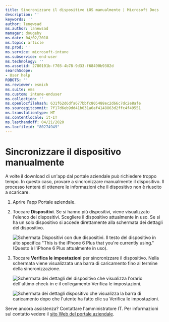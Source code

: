 ```yaml
---
title: Sincronizzare il dispositivo iOS manualmente | Microsoft Docs
description: ''
keywords: ''
author: lenewsad
ms.author: lanewsad
manager: dougeby
ms.date: 04/02/2018
ms.topic: article
ms.prod: ''
ms.service: microsoft-intune
ms.subservice: end-user
ms.technology: ''
ms.assetid: 2780101b-f703-4b78-9d33-f68490b9382d
searchScope:
- User help
ROBOTS: ''
ms.reviewer: esmich
ms.suite: ems
ms.custom: intune-enduser
ms.collection: ''
ms.openlocfilehash: 631f62d6dfa677bbfc805488ec2d66c7dc2e8afe
ms.sourcegitcommit: 7f17d6eb9dd41b031a6af4148863d2ffc4f49551
ms.translationtype: HT
ms.contentlocale: it-IT
ms.lasthandoff: 04/21/2020
ms.locfileid: "80274949"
---
```

# <a name="sync-your-ios-device-manually"></a>Sincronizzare il dispositivo manualmente

A volte il download di un'app dal portale aziendale può richiedere troppo tempo. In questo caso, provare a sincronizzare manualmente il dispositivo. Il processo tenterà di ottenere le informazioni che il dispositivo non è riuscito a scaricare.

1. Aprire l'app Portale aziendale.

2. Toccare **Dispositivi**. Se si hanno più dispositivi, viene visualizzato l'elenco dei dispositivi. Scegliere il dispositivo attualmente in uso. Se si ha un solo dispositivo si accede direttamente alla schermata dei dettagli del dispositivo.

    ![Schermata Dispositivi con due dispositivi. Il testo del dispositivo in alto specifica "This is the iPhone 6 Plus that you're currently using." (Questo è l'iPhone 6 Plus attualmente in uso).](./media/ios_sync_1_CP_after_1804.png)

3. Toccare **Verifica le impostazioni** per sincronizzare il dispositivo. Nella schermata viene visualizzata una barra di caricamento fino al termine della sincronizzazione.

    ![Schermata dei dettagli del dispositivo che visualizza l'orario dell'ultimo check-in e il collegamento Verifica le impostazioni.](./media/ios_sync_2_CP_after_1804.png)  

   ![Schermata dei dettagli dispositivo che visualizza la barra di caricamento dopo che l'utente ha fatto clic su Verifica le impostazioni.](./media/ios_sync_3_CP-after_1804.png)

Serve ancora assistenza? Contattare l'amministratore IT. Per informazioni sul contatto vedere il [sito Web del portale aziendale](https://go.microsoft.com/fwlink/?linkid=2010980).

